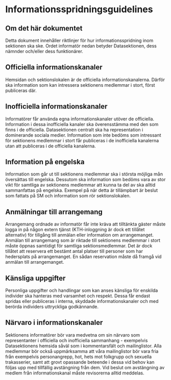 Informationsspridningsguidelines
================================

Om det här dokumentet
---------------------

Detta dokument innehåller riktlinjer för hur informationsspridning inom sektionen ska ske. Ordet informatör nedan betyder Datasektionen, dess nämnder och/eller dess funktionärer.

Officiella informationskanaler
------------------------------

Hemsidan och sektionslokalen är de officiella informationskanalerna. Därför ska information som kan intressera sektionens medlemmar i stort, först publiceras där.

Inofficiella informationskanaler
--------------------------------

Informatörer får använda egna informationskanaler utöver de officiella. Information i dessa inofficiella kanaler ska överensstämma med den som finns i de officiella. Datasektionen centralt ska ha representation i dominerande sociala medier. Information som inte bedöms som intressant för sektionens medlemmar i stort får publiceras i de inofficiella kanalerna utan att publiceras i de officiella kanalerna.

Information på engelska
-----------------------

Information som går ut till sektionens medlemmar ska i största möjliga mån översättas till engelska. Dessutom ska information som bedöms vara av stor vikt för samtliga av sektionens medlemmar att kunna ta del av ska alltid sammanfattas på engelska. Exempel på när detta är tillämpbart är beslut som fattats på SM och information som rör sektionslokalen.

Anmälningar till arrangemang
----------------------------

Arrangemang ordnade av informatör får inte kräva att tilltänkta gäster måste logga in på någon extern tjänst (KTH-inloggning är dock ett tillåtet alternativ) för tillgång till anmälan eller information om arrangemanget. Anmälan till arrangemang som är riktade till sektionens medlemmar i stort måste öppnas samtidigt för samtliga sektionsmedlemmar. Det är dock tillåtet att reservera ett bestämt antal platser till personer som har hedersplats på arrangemanget. En sådan reservation måste då framgå vid anmälan till arrangemanget.

Känsliga uppgifter
------------------

Personliga uppgifter och handlingar som kan anses känsliga för enskilda individer ska hanteras med varsamhet och respekt. Dessa får endast spridas eller publiceras i interna, skyddade informationskanaler och med berörda individers uttryckliga godkännande.

Närvaro i informationskanaler
-----------------------------

Sektionens informatörer bör vara medvetna om sin närvaro som representanter i officiella och inofficiella sammanhang - exempelvis Datasektionens hemsida såväl som i kommentarsfält och mailinglistor. Alla medlemmar bör också uppmärksamma att våra mailinglistor bör vara fria från exempelvis personangrepp, hot, hets mot folkgrupp och sexuella trakasserier, samt att grovt opassande beteende i dessa vid behov kan följas upp med tillfällig avstängning från dem. Vid beslut om avstängning av medlem från informationskanal måste revisorerna alltid meddelas.

